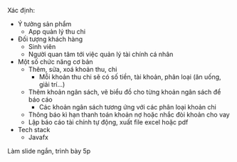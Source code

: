 Xác định:

- Ý tưởng sản phẩm
    - App quản lý thu chi
- Đối tượng khách hàng
    - Sinh viên
    - Người quan tâm tới việc quản lý tài chính cá nhân
- Một số chức năng cơ bản
    - Thêm, sửa, xoá khoản thu, chi
        - Mỗi khoản thu chi sẽ có số tiền, tài khoản, phân loại (ăn uống, giải trí…)
    - Thêm khoản ngân sách, vẽ biểu đồ cho từng khoản ngân sách để báo cáo
        - Các khoản ngân sách tương ứng với các phân loại khoản chi
    - Thông báo kì hạn thanh toán khoản nợ hoặc nhắc đòi khoản cho vay
    - Lập báo cáo tài chính tự động, xuất file excel hoặc pdf
- Tech stack
    - Javafx

Làm slide ngắn, trình bày 5p